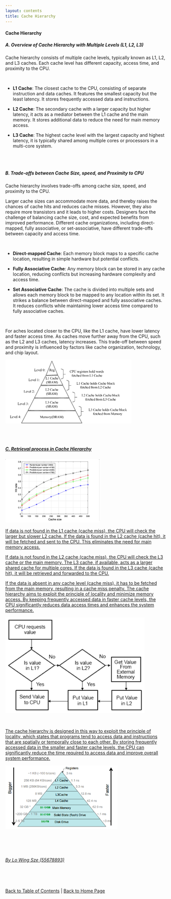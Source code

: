```yaml
---
layout: contents
title: Cache Hierarchy
---
```

#### Cache Hierarchy


##### A. Overview of Cache Hierarchy with Multiple Levels (L1, L2, L3)

Cache hierarchy consists of multiple cache levels, typically known as L1, L2, and L3 caches. Each cache level has different capacity, access time, and proximity to the CPU.

<br/>

- **L1 Cache**: The closest cache to the CPU, consisting of separate instruction and data caches. It features the smallest capacity but the least latency. It stores frequently accessed data and instructions. <br/>

- **L2 Cache**: The secondary cache with a larger capacity but higher latency, it acts as a mediator between the L1 cache and the main memory. It stores additional data to reduce the need for main memory access. <br/>

- **L3 Cache**: The highest cache level with the largest capacity and highest latency, it is typically shared among multiple cores or processors in a multi-core system. 

<br/> <br/>

##### B. Trade-offs between Cache Size, speed, and Proximity to CPU

Cache hierarchy involves trade-offs among cache size, speed, and proximity to the CPU.

Larger cache sizes can accommodate more data, and thereby raises the chances of cache hits and reduces cache misses. However, they also require more transistors and it leads to higher costs. Designers face the challenge of balancing cache size, cost, and expected benefits from improved performance. Different cache organizations, including direct-mapped, fully associative, or set-associative, have different trade-offs between capacity and access time.

<br/>

- **Direct-mapped Cache**: Each memory block maps to a specific cache location, resulting in simple hardware but potential conflicts.

- **Fully Associative Cache**: Any memory block can be stored in any cache location, reducing conflicts but increasing hardware complexity and access time.

- **Set Associative Cache**: The cache is divided into multiple sets and allows each memory block to be mapped to any location within its set. It strikes a balance between direct-mapped and fully associative caches. It reduces conflicts while maintaining lower access time compared to fully associative caches.

<br/>

For aches located closer to the CPU, like the L1 cache, have lower latency and faster access time. As caches move further away from the CPU, such as the L2 and L3 caches, latency increases. This trade-off between speed and proximity is influenced by factors like cache organization, technology, and chip layout.

<a href="https://www.researchgate.net/figure/A-classical-three-level-cache-hierarchy_fig1_362707415"><img src="./media/P1.png" alt="Image" height=200 width=auto>

<br/> <br/>

##### C. Retrieval process in Cache Hierarchy

<a href="https://www.researchgate.net/figure/Cache-hit-rate-versus-cache-size-of-the-BS_fig4_353908720"><img src="./media/P3.png" alt="Image" height=200 width=auto>

If data is not found in the L1 cache (cache miss), the CPU will check the larger but slower L2 cache. If the data is found in the L2 cache (cache hit), it will be fetched and sent to the CPU. This eliminates the need for main memory access.

If data is not found in the L2 cache (cache miss), the CPU will check the L3 cache or the main memory. The L3 cache, if available, acts as a larger shared cache for multiple cores. If the data is found in the L3 cache (cache hit), it will be retrieved and forwarded to the CPU.

If the data is absent in any cache level (cache miss), it has to be fetched from the main memory, resulting in a cache miss penalty. The cache hierarchy aims to exploit the principle of locality and minimize memory access. By keeping frequently accessed data in faster cache levels, the CPU significantly reduces data access times and enhances the system performance.

<a href="(https://www.edn.com/optimizing-for-cache-performance-part-1/)"><img src="./media/P4.png" alt="Image" height=300>

<br/>

The cache hierarchy is designed in this way to exploit the principle of locality, which states that programs tend to access data and instructions that are spatially or temporally close to each other. By storing frequently accessed data in the smaller and faster cache levels, the CPU can significantly reduce the time required to access data and improve overall system performance.

<a href="https://www.alibabacloud.com/blog/the-mechanism-behind-measuring-cache-access-latency_599384"><img src="./media/P5.png" alt="Image" height=200 width=auto>

<br/> <br/> <br/>
###### By Lo Wing Sze (55678893)
<br/> <br/>

[Back to Table of Contents](../table_of_contents.md) | [Back to Home Page](../index.md)
